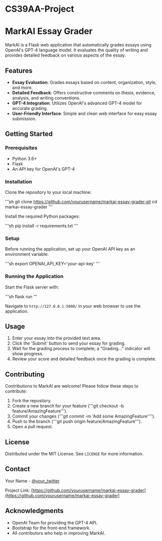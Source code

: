 # CS39AA-Project
# MarkAI Essay Grader

MarkAI is a Flask web application that automatically grades essays using OpenAI's GPT-4 language model. It evaluates the quality of writing and provides detailed feedback on various aspects of the essay.

## Features

- **Essay Evaluation**: Grades essays based on content, organization, style, and more.
- **Detailed Feedback**: Offers constructive comments on thesis, evidence, analysis, and writing conventions.
- **GPT-4 Integration**: Utilizes OpenAI's advanced GPT-4 model for accurate grading.
- **User-Friendly Interface**: Simple and clean web interface for easy essay submission.

## Getting Started

### Prerequisites

- Python 3.6+
- Flask
- An API key for OpenAI's GPT-4

### Installation

Clone the repository to your local machine:

'''sh
git clone https://github.com/yourusername/markai-essay-grader.git
cd markai-essay-grader
'''

Install the required Python packages:

'''sh
pip install -r requirements.txt
'''

### Setup

Before running the application, set up your OpenAI API key as an environment variable:

'''sh
export OPENAI_API_KEY='your-api-key'
'''

### Running the Application

Start the Flask server with:

'''sh
flask run
'''

Navigate to `http://127.0.0.1:5000/` in your web browser to use the application.

## Usage

1. Enter your essay into the provided text area.
2. Click the 'Submit' button to send your essay for grading.
3. Wait for the grading process to complete; a "Grading..." indicator will show progress.
4. Review your score and detailed feedback once the grading is complete.

## Contributing

Contributions to MarkAI are welcome! Please follow these steps to contribute:

1. Fork the repository.
2. Create a new branch for your feature ('''git checkout -b feature/AmazingFeature''').
3. Commit your changes ('''git commit -m 'Add some AmazingFeature'''').
4. Push to the branch ('''git push origin feature/AmazingFeature''').
5. Open a pull request.

## License

Distributed under the MIT License. See `LICENSE` for more information.

## Contact

Your Name - [@your_twitter](https://twitter.com/your_twitter)

Project Link: [https://github.com/yourusername/markai-essay-grader](https://github.com/yourusername/markai-essay-grader)

## Acknowledgments

- OpenAI Team for providing the GPT-4 API.
- Bootstrap for the front-end framework.
- All contributors who help in improving MarkAI.
